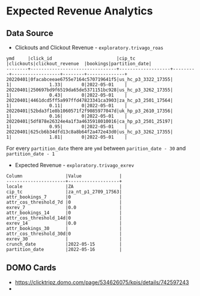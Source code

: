 # Expected Revenue Analytics

## Data Source

* Clickouts and Clickout Revenue - `exploratory.trivago_roas`
```
ymd     |click_id                        |cip_tc             |clickouts|clickout_revenue  |bookings|partition_date|
--------+--------------------------------+-------------------+---------+------------------+--------+--------------+
20220401|0facabceeae6755e7164c570719641f5|us_hc_p3_3322_17355|        1|              1.33|       0|2022-05-01    |
20220401|250697bd9f6519da65de5371151bc928|us_hc_p3_3262_17355|        1|              0.43|       0|2022-05-01    |
20220401|4461dcd5ff5a997ffd47823341ca3903|za_hc_p3_2501_17564|        1|              0.11|       0|2022-05-01    |
20220401|52bda3f1e8b1060571f2f9085977047d|uk_hp_p3_2610_17356|        1|              0.16|       0|2022-05-01    |
20220401|5df878e26324e4a1f3a4635918010016|ca_hp_p3_2501_25197|        1|              0.95|       0|2022-05-01    |
20220401|625cb6b34dfd13c8a8b64f2a472e43d0|us_hc_p3_3262_17355|        1|              1.81|       0|2022-05-01    |
```

For every `partition_date` there are `ymd` between `parition_date - 30` and `partition_date - 1`

* Expected Revenue - `exploratory.trivago_exrev`

```
Column                |Value              |
----------------------+-------------------+
locale                |ZA                 |
cip_tc                |za_nt_p1_2709_17563|
attr_bookings_7       |0                  |
attr_cos_threshold_7d |0                  |
exrev_7               |0.0                |
attr_bookings_14      |0                  |
attr_cos_threshold_14d|0                  |
exrev_14              |0.0                |
attr_bookings_30      |                   |
attr_cos_threshold_30d|0                  |
exrev_30              |                   |
crunch_date           |2022-05-15         |
partition_date        |2022-05-16         |
```

## DOMO Cards
* https://clicktripz.domo.com/page/534626075/kpis/details/742597243
* 

